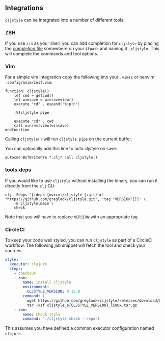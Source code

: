 ## Integrations

`cljstyle` can be integrated into a number of different tools.

### ZSH

If you use `zsh` as your shell, you can add completion for `cljstyle` by
placing the [completion file](completion.zsh) somewhere on your `$fpath` and
naming it `_cljstyle`. This will complete the commands and tool options.


### Vim

For a simple vim integration copy the following into your `.vimrc` or neovim
`.config/nvim/init.vim`:

```vimscript
function! cljstyle()
    let cwd = getcwd()
    let winsave = winsaveview()
    execute "cd" . expand('%:p:h')

    :%!cljstyle pipe

    execute "cd" . cwd
    call winrestview(winsave)
endfunction
```

Calling `cljstyle()` will run `cljstyle pipe` on the current buffer.

You can optionally add this line to auto cljstyle on save:

```vimscript
autocmd BufWritePre *.clj* call cljstyle()
```


### tools.deps

If you would like to use `cljstyle` without installing the binary, you can run
it directly from the `clj` CLI:

```shell
clj -Sdeps '{:deps {mvxcvi/cljstyle {:git/url "https://github.com/greglook/cljstyle.git", :tag "VERSION"}}}' \
    -m cljstyle.main \
    check
```

Note that you will have to replace `VERSION` with an appropriate tag.


### CircleCI

To keep your code well styled, you can run `cljstyle` as part of a CircleCI
workflow. The following job snippet will fetch the tool and check your sources:

```yaml
style:
  executor: clojure
  steps:
    - checkout
    - run:
        name: Install cljstyle
        environment:
          CLJSTYLE_VERSION: 0.12.0
        command: |
          wget https://github.com/greglook/cljstyle/releases/download/${CLJSTYLE_VERSION}/cljstyle_${CLJSTYLE_VERSION}_linux.tar.gz
          tar -xzf cljstyle_${CLJSTYLE_VERSION}_linux.tar.gz
    - run:
        name: Check style
        command: "./cljstyle check --report
```

This assumes you have defined a common executor configuration named `clojure`.
